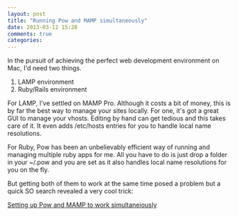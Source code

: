 ```yaml
---
layout: post
title: "Running Pow and MAMP simultaneously"
date: 2013-03-12 15:28
comments: true
categories: 
---
```


In the pursuit of achieving the perfect web development environment on Mac, I'd need two things.

1. LAMP environment 
2. Ruby/Rails environment

For LAMP, I've settled on MAMP Pro. Although it costs a bit of money, this is by far the best way to manage your sites locally. For one, it's got a great GUI to manage your vhosts. Editing by hand can get tedious and this takes care of it. It even adds /etc/hosts entries for you to handle local name resolutions.

For Ruby, Pow has been an unbelievably efficient way of running and managing multiple ruby apps for me. All you have to do is just drop a folder in your ~/.pow and you are set as it also handles local name resolutions for you on the fly.

But getting both of them to work at the same time posed a problem but a quick SO search revealed a very cool trick:

[Setting up Pow and MAMP to work simultaneiously](http://stackoverflow.com/questions/7010104/running-pow-mamp-pro-simultaneously)